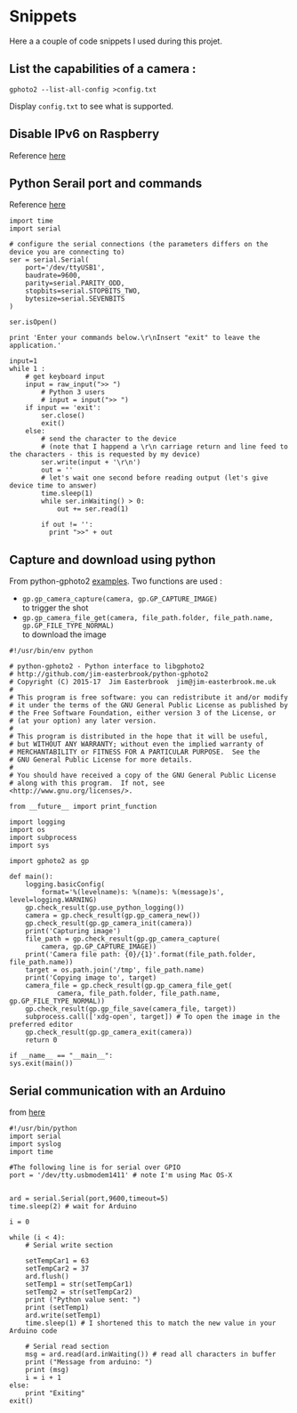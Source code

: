 # Snippets

Here a a couple of code snippets I used during this projet.

## List the capabilities of a camera :
`gphoto2 --list-all-config >config.txt`


Display `config.txt` to see what is supported.

## Disable IPv6 on Raspberry
Reference [here](https://askubuntu.com/a/309463/217297)

## Python Serail port and commands
Reference [here](https://stackoverflow.com/questions/676172/full-examples-of-using-pyserial-package)

```
import time
import serial

# configure the serial connections (the parameters differs on the device you are connecting to)
ser = serial.Serial(
    port='/dev/ttyUSB1',
    baudrate=9600,
    parity=serial.PARITY_ODD,
    stopbits=serial.STOPBITS_TWO,
    bytesize=serial.SEVENBITS
)

ser.isOpen()

print 'Enter your commands below.\r\nInsert "exit" to leave the application.'

input=1
while 1 :
    # get keyboard input
    input = raw_input(">> ")
        # Python 3 users
        # input = input(">> ")
    if input == 'exit':
        ser.close()
        exit()
    else:
        # send the character to the device
        # (note that I happend a \r\n carriage return and line feed to the characters - this is requested by my device)
        ser.write(input + '\r\n')
        out = ''
        # let's wait one second before reading output (let's give device time to answer)
        time.sleep(1)
        while ser.inWaiting() > 0:
            out += ser.read(1)

        if out != '':
          print ">>" + out
```

## Capture and download using python

From python-gphoto2 [examples](https://github.com/jim-easterbrook/python-gphoto2/blob/master/examples/capture-image.py).
Two functions are used :
* `gp.gp_camera_capture(camera, gp.GP_CAPTURE_IMAGE)`  
to trigger the shot
* `gp.gp_camera_file_get(camera, file_path.folder, file_path.name, gp.GP_FILE_TYPE_NORMAL)`  
to download the image

```
#!/usr/bin/env python

# python-gphoto2 - Python interface to libgphoto2
# http://github.com/jim-easterbrook/python-gphoto2
# Copyright (C) 2015-17  Jim Easterbrook  jim@jim-easterbrook.me.uk
#
# This program is free software: you can redistribute it and/or modify
# it under the terms of the GNU General Public License as published by
# the Free Software Foundation, either version 3 of the License, or
# (at your option) any later version.
#
# This program is distributed in the hope that it will be useful,
# but WITHOUT ANY WARRANTY; without even the implied warranty of
# MERCHANTABILITY or FITNESS FOR A PARTICULAR PURPOSE.  See the
# GNU General Public License for more details.
#
# You should have received a copy of the GNU General Public License
# along with this program.  If not, see <http://www.gnu.org/licenses/>.

from __future__ import print_function

import logging
import os
import subprocess
import sys

import gphoto2 as gp

def main():
    logging.basicConfig(
        format='%(levelname)s: %(name)s: %(message)s', level=logging.WARNING)
    gp.check_result(gp.use_python_logging())
    camera = gp.check_result(gp.gp_camera_new())
    gp.check_result(gp.gp_camera_init(camera))
    print('Capturing image')
    file_path = gp.check_result(gp.gp_camera_capture(
        camera, gp.GP_CAPTURE_IMAGE))
    print('Camera file path: {0}/{1}'.format(file_path.folder, file_path.name))
    target = os.path.join('/tmp', file_path.name)
    print('Copying image to', target)
    camera_file = gp.check_result(gp.gp_camera_file_get(
            camera, file_path.folder, file_path.name, gp.GP_FILE_TYPE_NORMAL))
    gp.check_result(gp.gp_file_save(camera_file, target))
    subprocess.call(['xdg-open', target]) # To open the image in the preferred editor
    gp.check_result(gp.gp_camera_exit(camera))
    return 0

if __name__ == "__main__":
sys.exit(main())
```

## Serial communication with an Arduino

from [here](https://stackoverflow.com/a/24075787/3494633)

```
#!/usr/bin/python
import serial
import syslog
import time

#The following line is for serial over GPIO
port = '/dev/tty.usbmodem1411' # note I'm using Mac OS-X


ard = serial.Serial(port,9600,timeout=5)
time.sleep(2) # wait for Arduino

i = 0

while (i < 4):
    # Serial write section

    setTempCar1 = 63
    setTempCar2 = 37
    ard.flush()
    setTemp1 = str(setTempCar1)
    setTemp2 = str(setTempCar2)
    print ("Python value sent: ")
    print (setTemp1)
    ard.write(setTemp1)
    time.sleep(1) # I shortened this to match the new value in your Arduino code

    # Serial read section
    msg = ard.read(ard.inWaiting()) # read all characters in buffer
    print ("Message from arduino: ")
    print (msg)
    i = i + 1
else:
    print "Exiting"
exit()
```
